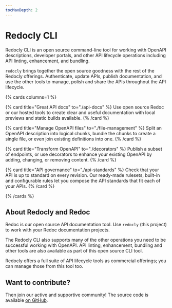 ```yaml
---
tocMaxDepth: 2
---
```


# Redocly CLI

Redocly CLI is an open source command-line tool for working with OpenAPI descriptions, developer portals, and other API lifecycle operations including API linting, enhancement, and bundling.

`redocly` brings together the open source goodness with the rest of the Redocly offerings.
Authenticate, update APIs, publish documentation, and use the other tools to manage, polish and share the APIs throughout the API lifecycle.

{% cards columns=1 %}

{% card
    title="Great API docs"
    to="./api-docs"
  %}
Use open source Redoc or our hosted tools to create clear and useful documentation with local previews and static builds available.
{% /card %}

{% card
    title="Manage OpenAPI files"
    to="./file-management"
  %}
Split an OpenAPI description into logical chunks, bundle the chunks to create a single file, or even join existing definitions into one.
{% /card %}

{% card
    title="Transform OpenAPI"
    to="./decorators"
  %}
Publish a subset of endpoints, or use decorators to enhance your existing OpenAPI by adding, changing, or removing content.
{% /card %}

{% card title="API governance"
    to="./api-standards"
  %}
Check that your API is up to standard on every revision. Our ready-made rulesets, built-in and configurable rules let you compose the API standards that fit each of your APIs.
{% /card %}

{% /cards %}

## About Redocly and Redoc

Redoc is our open source API documentation tool. Use `redocly` (this project) to work with your Redoc documentation projects.

The Redocly CLI also supports many of the other operations you need to be successful working with OpenAPI. API linting, enhancement, bundling and other tools are also available as part of this open source CLI tool.

Redocly offers a full suite of API lifecycle tools as commercial offerings; you can manage those from this tool too.

## Want to contribute?

Then join our active and supportive community! The source code is available [on GitHub](https://github.com/Redocly/redocly-cli).
